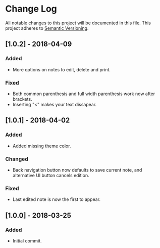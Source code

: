 # Change Log
All notable changes to this project will be documented in this file.
This project adheres to [Semantic Versioning](http://semver.org/).

## [1.0.2] - 2018-04-09
### Added
- More options on notes to edit, delete and print.

### Fixed
- Both common parenthesis and full width parenthesis work now after brackets.
- Inserting "<" makes your text dissapear.

## [1.0.1] - 2018-04-02
### Added
- Added missing theme color.

### Changed
- Back navigation button now defaults to save current note, and alternative UI button cancels edition.

### Fixed
- Last edited note is now the first to appear.

## [1.0.0] - 2018-03-25
### Added
- Initial commit.
